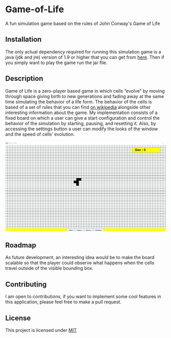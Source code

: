 # Game-of-Life
A fun simulation game based on the rules of John Conway's Game of Life

## Installation
The only actual dependency required for running this simulation game is a java (jdk and jre) version of 1.9 or higher that you can get from [here]( https://www.oracle.com/java/technologies/javase/javase9-archive-downloads.html). Then if you simply want to play the game run the jar file.

## Description
Game of Life is a zero-player based game in which cells “evolve” by moving through space giving birth to new generations and fading away at the same time simulating the behavior of a life form. The behavior of the cells is based of a set of rules that you can find [on wikipedia](https://en.wikipedia.org/wiki/Conway%27s_Game_of_Life) alongside other interesting information about the game.
My implementation consists of a fixed board on which a user can give a start configuration and control the behavior of the simulation by starting, pausing, and resetting it. Also, by accessing the settings button a user can modify the looks of the window and the speed of cells’ evolution.

![Life gif](life.gif)

## Roadmap
As future development, an interesting idea would be to make the board scalable so that the player could observe what happens when the cells travel outside of the visible bounding box.

## Contributing
I am open to contributions, if you want to implement some cool features in this application, please feel free to make a pull request.

## License
This project is licensed under [MIT](https://choosealicense.com/licenses/mit/)
